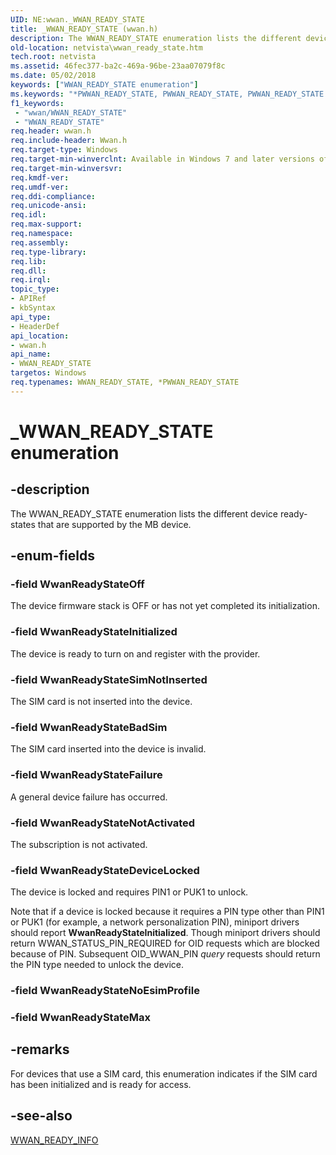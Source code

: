 ```yaml
---
UID: NE:wwan._WWAN_READY_STATE
title: _WWAN_READY_STATE (wwan.h)
description: The WWAN_READY_STATE enumeration lists the different device ready-states that are supported by the MB device.
old-location: netvista\wwan_ready_state.htm
tech.root: netvista
ms.assetid: 46fec377-ba2c-469a-96be-23aa07079f8c
ms.date: 05/02/2018
keywords: ["WWAN_READY_STATE enumeration"]
ms.keywords: "*PWWAN_READY_STATE, PWWAN_READY_STATE, PWWAN_READY_STATE enumeration pointer [Network Drivers Starting with Windows Vista], WWAN_READY_STATE, WWAN_READY_STATE enumeration [Network Drivers Starting with Windows Vista], WwanReadyStateBadSim, WwanReadyStateDeviceLocked, WwanReadyStateFailure, WwanReadyStateInitialized, WwanReadyStateNotActivated, WwanReadyStateOff, WwanReadyStateSimNotInserted, WwanRef_08468e16-e4da-49ff-9b2a-2cee4df6c72f.xml, _WWAN_READY_STATE, netvista.wwan_ready_state, wwan/PWWAN_READY_STATE, wwan/WWAN_READY_STATE, wwan/WwanReadyStateBadSim, wwan/WwanReadyStateDeviceLocked, wwan/WwanReadyStateFailure, wwan/WwanReadyStateInitialized, wwan/WwanReadyStateNotActivated, wwan/WwanReadyStateOff, wwan/WwanReadyStateSimNotInserted"
f1_keywords:
 - "wwan/WWAN_READY_STATE"
 - "WWAN_READY_STATE"
req.header: wwan.h
req.include-header: Wwan.h
req.target-type: Windows
req.target-min-winverclnt: Available in Windows 7 and later versions of Windows.
req.target-min-winversvr: 
req.kmdf-ver: 
req.umdf-ver: 
req.ddi-compliance: 
req.unicode-ansi: 
req.idl: 
req.max-support: 
req.namespace: 
req.assembly: 
req.type-library: 
req.lib: 
req.dll: 
req.irql: 
topic_type:
- APIRef
- kbSyntax
api_type:
- HeaderDef
api_location:
- wwan.h
api_name:
- WWAN_READY_STATE
targetos: Windows
req.typenames: WWAN_READY_STATE, *PWWAN_READY_STATE
---
```


# _WWAN_READY_STATE enumeration


## -description


The WWAN_READY_STATE enumeration lists the different device ready-states that are supported by the MB
  device.


## -enum-fields




### -field WwanReadyStateOff

The device firmware stack is OFF or has not yet completed its initialization.


### -field WwanReadyStateInitialized

The device is ready to turn on and register with the provider.


### -field WwanReadyStateSimNotInserted

The SIM card is not inserted into the device.


### -field WwanReadyStateBadSim

The SIM card inserted into the device is invalid.


### -field WwanReadyStateFailure

A general device failure has occurred.


### -field WwanReadyStateNotActivated

The subscription is not activated.


### -field WwanReadyStateDeviceLocked

The device is locked and requires PIN1 or PUK1 to unlock.
     

Note that if a device is locked because it requires a PIN type other than PIN1 or PUK1 (for example,
     a network personalization PIN), miniport drivers should report 
     <b>WwanReadyStateInitialized</b>. Though miniport drivers should return WWAN_STATUS_PIN_REQUIRED for OID
     requests which are blocked because of PIN. Subsequent OID_WWAN_PIN 
     <i>query</i> requests should return the PIN type needed to unlock the device.


### -field WwanReadyStateNoEsimProfile


### -field WwanReadyStateMax




## -remarks



For devices that use a SIM card, this enumeration indicates if the SIM card has been initialized and
    is ready for access.




## -see-also




<a href="https://docs.microsoft.com/windows-hardware/drivers/ddi/wwan/ns-wwan-_wwan_ready_info">WWAN_READY_INFO</a>
 

 

